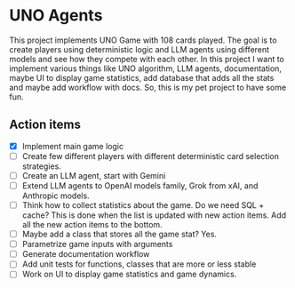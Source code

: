 # UNO Agents

This project implements UNO Game with 108 cards played. The goal is to create players using
deterministic logic and LLM agents using different models and see how they compete with each
other. In this project I want to implement various things like UNO algorithm, LLM agents,
documentation, maybe UI to display game statistics, add database that adds all the stats and
maybe add workflow with docs. So, this is my pet project to have some fun.

## Action items

+ [x] Implement main game logic
+ [ ] Create few different players with different deterministic card selection strategies.
+ [ ] Create an LLM agent, start with Gemini
+ [ ] Extend LLM agents to OpenAI models family, Grok from xAI, and Anthropic models.
+ [ ] Think how to collect statistics about the game. Do we need SQL + cache? This is done when
      the list is updated with new action items. Add all the new action items to the bottom.
+ [ ] Maybe add a class that stores all the game stat? Yes.
+ [ ] Parametrize game inputs with arguments
+ [ ] Generate documentation workflow
+ [ ] Add unit tests for functions, classes that are more or less stable
+ [ ] Work on UI to display game statistics and game dynamics.
